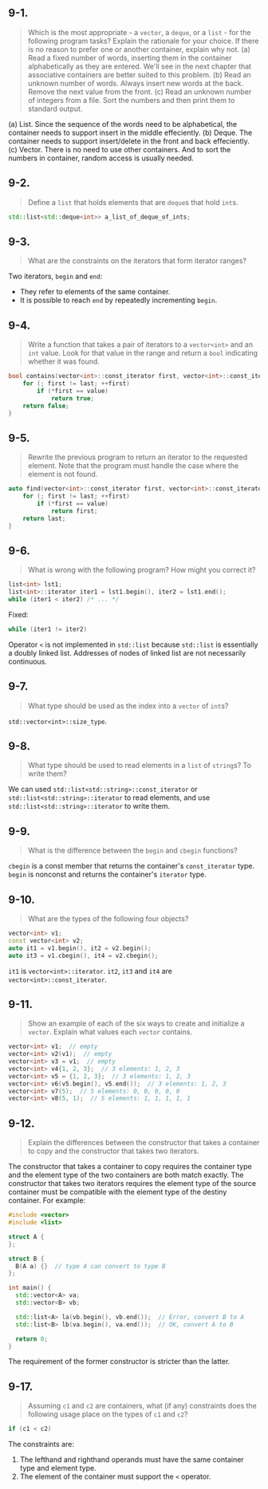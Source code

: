 ## 9-1.
>Which is the most appropriate - a `vector`, a `deque`, or a `list` - for the following program tasks? Explain the rationale for your choice. If there is no reason to prefer one or another container, explain why not.
  (a) Read a fixed number of words, inserting them in the container alphabetically as they are entered. We'll see in the next chapter that associative containers are better suited to this problem.
  (b) Read an unknown number of words. Always insert new words at the back. Remove the next value from the front.
  (c) Read an unknown number of integers from a file. Sort the numbers and then print them to standard output.

(a) List. Since the sequence of the words need to be alphabetical, the container needs to support insert in the middle effeciently.
(b) Deque. The container needs to support insert/delete in the front and back effeciently.
(c) Vector. There is no need to use other containers. And to sort the numbers in container, random access is usually needed.

## 9-2.
>Define a `list` that holds elements that are `deque`s that hold `int`s.

```cpp
std::list<std::deque<int>> a_list_of_deque_of_ints;
```

## 9-3.
>What are the constraints on the iterators that form iterator ranges?

Two iterators, `begin` and `end`:
  - They refer to elements of the same container.
  - It is possible to reach `end` by repeatedly incrementing `begin`.

## 9-4.
>Write a function that takes a pair of iterators to a `vector<int>` and an `int` value. Look for that value in the range and return a `bool` indicating whether it was found.

```cpp
bool contains(vector<int>::const_iterator first, vector<int>::const_iterator last, int value) {
    for (; first != last; ++first)
        if (*first == value)
            return true;
    return false;
}
```

## 9-5.
>Rewrite the previous program to return an iterator to the requested element. Note that the program must handle the case where the element is not found.

```cpp
auto find(vector<int>::const_iterator first, vector<int>::const_iterator last, int value) {
    for (; first != last; ++first)
        if (*first == value)
            return first;
    return last;
}
```

## 9-6.
>What is wrong with the following program? How might you correct it?
```cpp
list<int> lst1;
list<int>::iterator iter1 = lst1.begin(), iter2 = lst1.end();
while (iter1 < iter2) /* ... */
```

Fixed:
```cpp
while (iter1 != iter2)
```
Operator `<` is not implemented in `std::list` because `std::list` is essentially a doubly linked list. Addresses of nodes of linked list are not necessarily continuous.

## 9-7.
>What type should be used as the index into a `vector` of `int`s?

`std::vector<int>::size_type`.

## 9-8.
>What type should be used to read elements in a `list` of `string`s? To write them?

We can used `std::list<std::string>::const_iterator` or `std::list<std::string>::iterator` to read elements, and use `std::list<std::string>::iterator` to write them.

## 9-9.
>What is the difference between the `begin` and `cbegin` functions?

`cbegin` is a const member that returns the container's `const_iterator` type.
`begin` is nonconst and returns the container's `iterator` type.

## 9-10.
>What are the types of the following four objects?
```cpp
vector<int> v1;
const vector<int> v2;
auto it1 = v1.begin(), it2 = v2.begin();
auto it3 = v1.cbegin(), it4 = v2.cbegin();
```

`it1` is `vector<int>::iterator`.
`it2`, `it3` and `it4` are `vector<int>::const_iterator`.

## 9-11.
>Show an example of each of the six ways to create and initialize a `vector`. Explain what values each `vector` contains.

```cpp
vector<int> v1;  // empty
vector<int> v2(v1);  // empty
vector<int> v3 = v1;  // empty
vector<int> v4{1, 2, 3};  // 3 elements: 1, 2, 3
vector<int> v5 = {1, 2, 3};  // 3 elements: 1, 2, 3
vector<int> v6(v5.begin(), v5.end());  // 3 elements: 1, 2, 3
vector<int> v7(5);  // 5 elements: 0, 0, 0, 0, 0
vector<int> v8(5, 1);  // 5 elements: 1, 1, 1, 1, 1
```

## 9-12.
>Explain the differences between the constructor that takes a container to copy and the constructor that takes two iterators.

The constructor that takes a container to copy requires the container type and the element type of the two containers are both match exactly.
The constructor that takes two iterators requires the element type of the source container must be compatible with the element type of the destiny container.
For example:
```cpp
#include <vector>
#include <list>

struct A {
};

struct B {
  B(A a) {}  // type A can convert to type B
};

int main() {
  std::vector<A> va;
  std::vector<B> vb;

  std::list<A> la(vb.begin(), vb.end());  // Error, convert B to A
  std::list<B> lb(va.begin(), va.end());  // OK, convert A to B

  return 0;
}
```

The requirement of the former constructor is stricter than the latter.

## 9-17.
>Assuming `c1` and `c2` are containers, what (if any) constraints does the following usage place on the types of `c1` and `c2`?
```cpp
if (c1 < c2)
```

The constraints are:

  1. The lefthand and righthand operands must have the same container type and element type.
  2. The element of the container must support the `<` operator.
